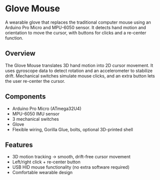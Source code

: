 # Glove Mouse

A wearable glove that replaces the traditional computer mouse using an Arduino Pro Micro and MPU-6050 sensor. It detects hand motion and orientation to move the cursor, with buttons for clicks and a re-center function.

## Overview
The Glove Mouse translates 3D hand motion into 2D cursor movement. It uses gyroscope data to detect rotation and an accelerometer to stabilize drift. Mechanical switches simulate mouse clicks, and an extra button lets the user re-center the cursor.

## Components
- Arduino Pro Micro (ATmega32U4)
- MPU-6050 IMU sensor
- 3 mechanical switches
- Glove
- Flexible wiring, Gorilla Glue, bolts, optional 3D-printed shell

## Features
- 3D motion tracking → smooth, drift-free cursor movement  
- Left/right click + re-center button  
- USB HID mouse functionality (no extra software required)  
- Comfortable wearable design
